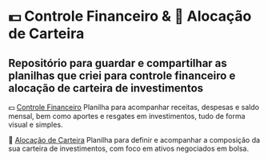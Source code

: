 # 💵 Controle Financeiro & 🏰 Alocação de Carteira
## Repositório para guardar e compartilhar as planilhas que criei para controle financeiro e alocação de carteira de investimentos

💵 [Controle Financeiro](https://docs.google.com/spreadsheets/d/1TmSb_tLtEbiT6hjnSSyqmya5RT-hz97dbnttdzspeLw/copy?usp=drive_link)
Planilha para acompanhar receitas, despesas e saldo mensal, bem como aportes e resgates em investimentos, tudo de forma visual e simples.

🏰 [Alocação de Carteira](https://docs.google.com/spreadsheets/d/1I_G59fEjG1aSkfklC7ynXEhac29gDmEg0xBKIFUiNu0/copy?usp=drive_link)
Planilha para definir e acompanhar a composição da sua carteira de investimentos, com foco em ativos negociados em bolsa.